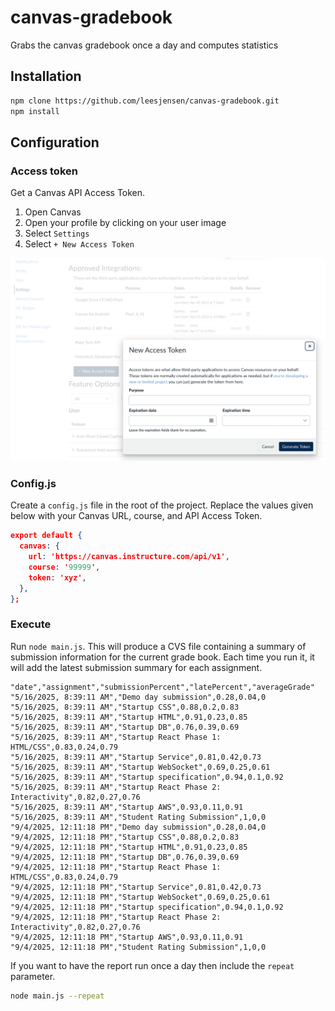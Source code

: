 # canvas-gradebook

Grabs the canvas gradebook once a day and computes statistics

## Installation

```sh
npm clone https://github.com/leesjensen/canvas-gradebook.git
npm install
```

## Configuration

### Access token

Get a Canvas API Access Token.

1. Open Canvas
1. Open your profile by clicking on your user image
1. Select `Settings`
1. Select `+ New Access Token`

![alt text](createAccessToken.png)

### Config.js

Create a `config.js` file in the root of the project. Replace the values given below with your Canvas URL, course, and API Access Token.

```json
export default {
  canvas: {
    url: 'https://canvas.instructure.com/api/v1',
    course: '99999',
    token: 'xyz',
  },
};
```

### Execute

Run `node main.js`. This will produce a CVS file containing a summary of submission information for the current grade book. Each time you run it, it will add the latest submission summary for each assignment.

```csv
"date","assignment","submissionPercent","latePercent","averageGrade"
"5/16/2025, 8:39:11 AM","Demo day submission",0.28,0.04,0
"5/16/2025, 8:39:11 AM","Startup CSS",0.88,0.2,0.83
"5/16/2025, 8:39:11 AM","Startup HTML",0.91,0.23,0.85
"5/16/2025, 8:39:11 AM","Startup DB",0.76,0.39,0.69
"5/16/2025, 8:39:11 AM","Startup React Phase 1: HTML/CSS",0.83,0.24,0.79
"5/16/2025, 8:39:11 AM","Startup Service",0.81,0.42,0.73
"5/16/2025, 8:39:11 AM","Startup WebSocket",0.69,0.25,0.61
"5/16/2025, 8:39:11 AM","Startup specification",0.94,0.1,0.92
"5/16/2025, 8:39:11 AM","Startup React Phase 2: Interactivity",0.82,0.27,0.76
"5/16/2025, 8:39:11 AM","Startup AWS",0.93,0.11,0.91
"5/16/2025, 8:39:11 AM","Student Rating Submission",1,0,0
"9/4/2025, 12:11:18 PM","Demo day submission",0.28,0.04,0
"9/4/2025, 12:11:18 PM","Startup CSS",0.88,0.2,0.83
"9/4/2025, 12:11:18 PM","Startup HTML",0.91,0.23,0.85
"9/4/2025, 12:11:18 PM","Startup DB",0.76,0.39,0.69
"9/4/2025, 12:11:18 PM","Startup React Phase 1: HTML/CSS",0.83,0.24,0.79
"9/4/2025, 12:11:18 PM","Startup Service",0.81,0.42,0.73
"9/4/2025, 12:11:18 PM","Startup WebSocket",0.69,0.25,0.61
"9/4/2025, 12:11:18 PM","Startup specification",0.94,0.1,0.92
"9/4/2025, 12:11:18 PM","Startup React Phase 2: Interactivity",0.82,0.27,0.76
"9/4/2025, 12:11:18 PM","Startup AWS",0.93,0.11,0.91
"9/4/2025, 12:11:18 PM","Student Rating Submission",1,0,0
```

If you want to have the report run once a day then include the `repeat` parameter.

```sh
node main.js --repeat
```
